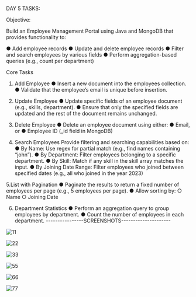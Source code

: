 DAY 5 TASKS:

Objective:

Build an Employee Management Portal using Java and MongoDB that provides
functionality to:

● Add employee records
● Update and delete employee records
● Filter and search employees by various fields
● Perform aggregation-based queries (e.g., count per department)

Core Tasks
1. Add Employee
● Insert a new document into the employees collection.
● Validate that the employee’s email is unique before insertion.

2. Update Employee
● Update specific fields of an employee document (e.g., skills, department).
● Ensure that only the specified fields are updated and the rest of the document
remains unchanged.

3. Delete Employee
● Delete an employee document using either:
● Email, or
● Employee ID (_id field in MongoDB)

4. Search Employees
Provide filtering and searching capabilities based on:
● By Name: Use regex for partial match (e.g., find names containing “john”).
● By Department: Filter employees belonging to a specific department.
● By Skill: Match if any skill in the skill array matches the input.
● By Joining Date Range: Filter employees who joined between specified dates
(e.g., all who joined in the year 2023)

5.List with Pagination
● Paginate the results to return a fixed number of employees per page (e.g., 5
employees per page).
● Allow sorting by:
○ Name
○ Joining Date

6. Department Statistics
● Perform an aggregation query to group employees by department.
● Count the number of employees in each department.
 
----------------SCREENSHOTS---------------------


![11](https://github.com/user-attachments/assets/766e36ce-f458-4560-9289-108e25e6ba93)

![22](https://github.com/user-attachments/assets/fd659126-0f2b-429f-b1fb-544305bc5557)

![33](https://github.com/user-attachments/assets/4aae14d2-77ae-4aef-82fd-e72b843a711b)

![55](https://github.com/user-attachments/assets/187ae6be-d799-4e27-b3a0-69653a90281b)

![66](https://github.com/user-attachments/assets/e59adfd9-1ff1-46a5-81ec-266b7c1edc96)

![77](https://github.com/user-attachments/assets/492470fb-54c6-4236-92f5-51c0c939cbeb)


